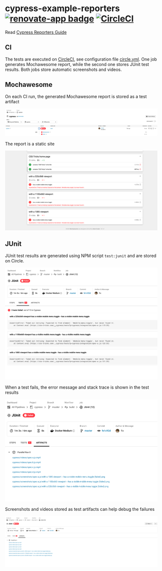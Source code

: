 # cypress-example-reporters [![renovate-app badge][renovate-badge]][renovate-app] [![CircleCI](https://circleci.com/gh/cypress-io/cypress-example-reporters/tree/master.svg?style=svg)](https://circleci.com/gh/cypress-io/cypress-example-reporters/tree/master)
Read [Cypress Reporters Guide](https://on.cypress.io/reporters)

## CI

The tests are executed on [CircleCI](https://app.circleci.com/pipelines/github/Benedicttt/cypress), see configuration file [circle.yml](.circleci/config.yml). One job generates Mochawesome report, while the second one stores JUnit test results. Both jobs store automatic screenshots and videos.

## Mochawesome

On each CI run, the generated Mochawesome report is stored as a test artifact

![test artifact](images/ci-view.png)

The report is a static site

![test report](images/junit-fail-pass.png)

## JUnit

JUnit test results are generated using NPM script `test:junit` and are stored on Circle.

![JUnit pass](images/junit-fail-pass2.png)

When a test fails, the error message and stack trace is shown in the test results

![JUnit fail](images/junit-fail-pass3.png)

Screenshots and videos stored as test artifacts can help debug the failures

![Test artifacts](images/reports.png)

[renovate-badge]: https://img.shields.io/badge/renovate-app-blue.svg
[renovate-app]: https://renovateapp.com/
